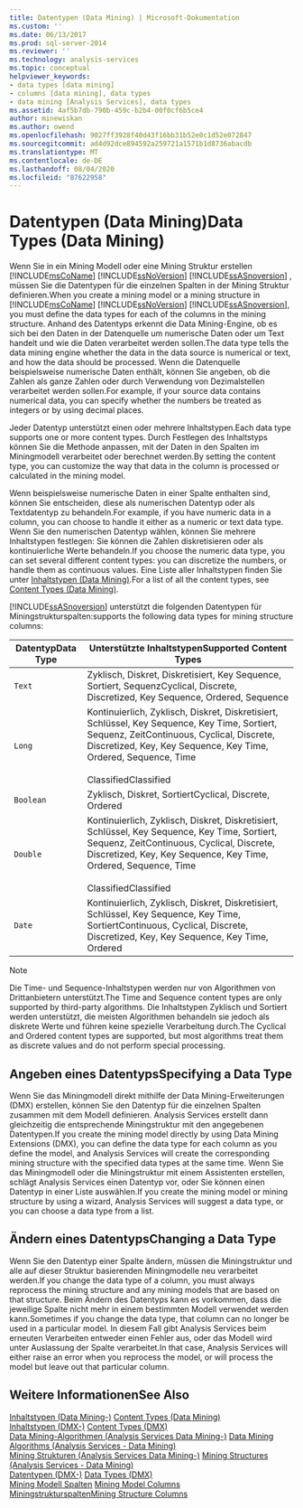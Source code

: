```yaml
---
title: Datentypen (Data Mining) | Microsoft-Dokumentation
ms.custom: ''
ms.date: 06/13/2017
ms.prod: sql-server-2014
ms.reviewer: ''
ms.technology: analysis-services
ms.topic: conceptual
helpviewer_keywords:
- data types [data mining]
- columns [data mining], data types
- data mining [Analysis Services], data types
ms.assetid: 4af5b7db-790b-459c-b2b4-00f0cf6b5ce4
author: minewiskan
ms.author: owend
ms.openlocfilehash: 9027ff3928f40d43f16bb31b52e0c1d52e072847
ms.sourcegitcommit: ad4d92dce894592a259721a1571b1d8736abacdb
ms.translationtype: MT
ms.contentlocale: de-DE
ms.lasthandoff: 08/04/2020
ms.locfileid: "87622958"
---
```

# <a name="data-types-data-mining"></a><span data-ttu-id="6dea6-102">Datentypen (Data Mining)</span><span class="sxs-lookup"><span data-stu-id="6dea6-102">Data Types (Data Mining)</span></span>
  <span data-ttu-id="6dea6-103">Wenn Sie in ein Mining Modell oder eine Mining Struktur erstellen [!INCLUDE[msCoName](../../includes/msconame-md.md)] [!INCLUDE[ssNoVersion](../../includes/ssnoversion-md.md)] [!INCLUDE[ssASnoversion](../../includes/ssasnoversion-md.md)] , müssen Sie die Datentypen für die einzelnen Spalten in der Mining Struktur definieren.</span><span class="sxs-lookup"><span data-stu-id="6dea6-103">When you create a mining model or a mining structure in [!INCLUDE[msCoName](../../includes/msconame-md.md)] [!INCLUDE[ssNoVersion](../../includes/ssnoversion-md.md)] [!INCLUDE[ssASnoversion](../../includes/ssasnoversion-md.md)], you must define the data types for each of the columns in the mining structure.</span></span> <span data-ttu-id="6dea6-104">Anhand des Datentyps erkennt die Data Mining-Engine, ob es sich bei den Daten in der Datenquelle um numerische Daten oder um Text handelt und wie die Daten verarbeitet werden sollen.</span><span class="sxs-lookup"><span data-stu-id="6dea6-104">The data type tells the data mining engine whether the data in the data source is numerical or text, and how the data should be processed.</span></span> <span data-ttu-id="6dea6-105">Wenn die Datenquelle beispielsweise numerische Daten enthält, können Sie angeben, ob die Zahlen als ganze Zahlen oder durch Verwendung von Dezimalstellen verarbeitet werden sollen.</span><span class="sxs-lookup"><span data-stu-id="6dea6-105">For example, if your source data contains numerical data, you can specify whether the numbers be treated as integers or by using decimal places.</span></span>  
  
 <span data-ttu-id="6dea6-106">Jeder Datentyp unterstützt einen oder mehrere Inhaltstypen.</span><span class="sxs-lookup"><span data-stu-id="6dea6-106">Each data type supports one or more content types.</span></span> <span data-ttu-id="6dea6-107">Durch Festlegen des Inhaltstyps können Sie die Methode anpassen, mit der Daten in den Spalten im Miningmodell verarbeitet oder berechnet werden.</span><span class="sxs-lookup"><span data-stu-id="6dea6-107">By setting the content type, you can customize the way that data in the column is processed or calculated in the mining model.</span></span>  
  
 <span data-ttu-id="6dea6-108">Wenn beispielsweise numerische Daten in einer Spalte enthalten sind, können Sie entscheiden, diese als numerischen Datentyp oder als Textdatentyp zu behandeln.</span><span class="sxs-lookup"><span data-stu-id="6dea6-108">For example, if you have numeric data in a column, you can choose to handle it either as a numeric or text data type.</span></span> <span data-ttu-id="6dea6-109">Wenn Sie den numerischen Datentyp wählen, können Sie mehrere Inhaltstypen festlegen: Sie können die Zahlen diskretisieren oder als kontinuierliche Werte behandeln.</span><span class="sxs-lookup"><span data-stu-id="6dea6-109">If you choose the numeric data type, you can set several different content types: you can discretize the numbers, or handle them as continuous values.</span></span> <span data-ttu-id="6dea6-110">Eine Liste aller Inhaltstypen finden Sie unter [Inhaltstypen &#40;Data Mining&#41;](content-types-data-mining.md).</span><span class="sxs-lookup"><span data-stu-id="6dea6-110">For a list of all the content types, see [Content Types &#40;Data Mining&#41;](content-types-data-mining.md).</span></span>  
  
 [!INCLUDE[ssASnoversion](../../includes/ssasnoversion-md.md)] <span data-ttu-id="6dea6-111">unterstützt die folgenden Datentypen für Miningstrukturspalten:</span><span class="sxs-lookup"><span data-stu-id="6dea6-111">supports the following data types for mining structure columns:</span></span>  
  
|<span data-ttu-id="6dea6-112">Datentyp</span><span class="sxs-lookup"><span data-stu-id="6dea6-112">Data Type</span></span>|<span data-ttu-id="6dea6-113">Unterstützte Inhaltstypen</span><span class="sxs-lookup"><span data-stu-id="6dea6-113">Supported Content Types</span></span>|  
|---------------|-----------------------------|  
|`Text`|<span data-ttu-id="6dea6-114">Zyklisch, Diskret, Diskretisiert, Key Sequence, Sortiert, Sequenz</span><span class="sxs-lookup"><span data-stu-id="6dea6-114">Cyclical, Discrete, Discretized, Key Sequence, Ordered, Sequence</span></span>|  
|`Long`|<span data-ttu-id="6dea6-115">Kontinuierlich, Zyklisch, Diskret, Diskretisiert, Schlüssel, Key Sequence, Key Time, Sortiert, Sequenz, Zeit</span><span class="sxs-lookup"><span data-stu-id="6dea6-115">Continuous, Cyclical, Discrete, Discretized, Key, Key Sequence, Key Time, Ordered, Sequence, Time</span></span><br /><br /> <span data-ttu-id="6dea6-116">Classified</span><span class="sxs-lookup"><span data-stu-id="6dea6-116">Classified</span></span>|  
|`Boolean`|<span data-ttu-id="6dea6-117">Zyklisch, Diskret, Sortiert</span><span class="sxs-lookup"><span data-stu-id="6dea6-117">Cyclical, Discrete, Ordered</span></span>|  
|`Double`|<span data-ttu-id="6dea6-118">Kontinuierlich, Zyklisch, Diskret, Diskretisiert, Schlüssel, Key Sequence, Key Time, Sortiert, Sequenz, Zeit</span><span class="sxs-lookup"><span data-stu-id="6dea6-118">Continuous, Cyclical, Discrete, Discretized, Key, Key Sequence, Key Time, Ordered, Sequence, Time</span></span><br /><br /> <span data-ttu-id="6dea6-119">Classified</span><span class="sxs-lookup"><span data-stu-id="6dea6-119">Classified</span></span>|  
|`Date`|<span data-ttu-id="6dea6-120">Kontinuierlich, Zyklisch, Diskret, Diskretisiert, Schlüssel, Key Sequence, Key Time, Sortiert</span><span class="sxs-lookup"><span data-stu-id="6dea6-120">Continuous, Cyclical, Discrete, Discretized, Key, Key Sequence, Key Time, Ordered</span></span>|  
  
> [!NOTE]  
>  <span data-ttu-id="6dea6-121">Die Time- und Sequence-Inhaltstypen werden nur von Algorithmen von Drittanbietern unterstützt.</span><span class="sxs-lookup"><span data-stu-id="6dea6-121">The Time and Sequence content types are only supported by third-party algorithms.</span></span> <span data-ttu-id="6dea6-122">Die Inhaltstypen Zyklisch und Sortiert  werden unterstützt, die meisten Algorithmen behandeln sie jedoch als diskrete Werte und führen keine spezielle Verarbeitung durch.</span><span class="sxs-lookup"><span data-stu-id="6dea6-122">The Cyclical and Ordered content types are supported, but most algorithms treat them as discrete values and do not perform special processing.</span></span>  
  
## <a name="specifying-a-data-type"></a><span data-ttu-id="6dea6-123">Angeben eines Datentyps</span><span class="sxs-lookup"><span data-stu-id="6dea6-123">Specifying a Data Type</span></span>  
 <span data-ttu-id="6dea6-124">Wenn Sie das Miningmodell direkt mithilfe der Data Mining-Erweiterungen (DMX) erstellen, können Sie den Datentyp für die einzelnen Spalten zusammen mit dem Modell definieren. Analysis Services erstellt dann gleichzeitig die entsprechende Miningstruktur mit den angegebenen Datentypen.</span><span class="sxs-lookup"><span data-stu-id="6dea6-124">If you create the mining model directly by using Data Mining Extensions (DMX), you can define the data type for each column as you define the model, and Analysis Services will create the corresponding mining structure with the specified data types at the same time.</span></span> <span data-ttu-id="6dea6-125">Wenn Sie das Miningmodell oder die Miningstruktur mit einem Assistenten erstellen, schlägt Analysis Services einen Datentyp vor, oder Sie können einen Datentyp in einer Liste auswählen.</span><span class="sxs-lookup"><span data-stu-id="6dea6-125">If you create the mining model or mining structure by using a wizard, Analysis Services will suggest a data type, or you can choose a data type from a list.</span></span>  
  
## <a name="changing-a-data-type"></a><span data-ttu-id="6dea6-126">Ändern eines Datentyps</span><span class="sxs-lookup"><span data-stu-id="6dea6-126">Changing a Data Type</span></span>  
 <span data-ttu-id="6dea6-127">Wenn Sie den Datentyp einer Spalte ändern, müssen die Miningstruktur und alle auf dieser Struktur basierenden Miningmodelle neu verarbeitet werden.</span><span class="sxs-lookup"><span data-stu-id="6dea6-127">If you change the data type of a column, you must always reprocess the mining structure and any mining models that are based on that structure.</span></span> <span data-ttu-id="6dea6-128">Beim Ändern des Datentyps kann es vorkommen, dass die jeweilige Spalte nicht mehr in einem bestimmten Modell verwendet werden kann.</span><span class="sxs-lookup"><span data-stu-id="6dea6-128">Sometimes if you change the data type, that column can no longer be used in a particular model.</span></span> <span data-ttu-id="6dea6-129">In diesem Fall gibt Analysis Services beim erneuten Verarbeiten entweder einen Fehler aus, oder das Modell wird unter Auslassung der Spalte verarbeitet.</span><span class="sxs-lookup"><span data-stu-id="6dea6-129">In that case, Analysis Services will either raise an error when you reprocess the model, or will process the model but leave out that particular column.</span></span>  
  
## <a name="see-also"></a><span data-ttu-id="6dea6-130">Weitere Informationen</span><span class="sxs-lookup"><span data-stu-id="6dea6-130">See Also</span></span>  
 <span data-ttu-id="6dea6-131">[Inhaltstypen &#40;Data Mining-&#41;](content-types-data-mining.md) </span><span class="sxs-lookup"><span data-stu-id="6dea6-131">[Content Types &#40;Data Mining&#41;](content-types-data-mining.md) </span></span>  
 <span data-ttu-id="6dea6-132">[Inhaltstypen &#40;DMX-&#41;](/sql/dmx/content-types-dmx) </span><span class="sxs-lookup"><span data-stu-id="6dea6-132">[Content Types &#40;DMX&#41;](/sql/dmx/content-types-dmx) </span></span>  
 <span data-ttu-id="6dea6-133">[Data Mining-Algorithmen &#40;Analysis Services Data Mining-&#41;](data-mining-algorithms-analysis-services-data-mining.md) </span><span class="sxs-lookup"><span data-stu-id="6dea6-133">[Data Mining Algorithms &#40;Analysis Services - Data Mining&#41;](data-mining-algorithms-analysis-services-data-mining.md) </span></span>  
 <span data-ttu-id="6dea6-134">[Mining Strukturen &#40;Analysis Services Data Mining-&#41;](mining-structures-analysis-services-data-mining.md) </span><span class="sxs-lookup"><span data-stu-id="6dea6-134">[Mining Structures &#40;Analysis Services - Data Mining&#41;](mining-structures-analysis-services-data-mining.md) </span></span>  
 <span data-ttu-id="6dea6-135">[Datentypen &#40;DMX-&#41;](/sql/dmx/data-types-dmx) </span><span class="sxs-lookup"><span data-stu-id="6dea6-135">[Data Types &#40;DMX&#41;](/sql/dmx/data-types-dmx) </span></span>  
 <span data-ttu-id="6dea6-136">[Mining Modell Spalten](mining-model-columns.md) </span><span class="sxs-lookup"><span data-stu-id="6dea6-136">[Mining Model Columns](mining-model-columns.md) </span></span>  
 [<span data-ttu-id="6dea6-137">Miningstrukturspalten</span><span class="sxs-lookup"><span data-stu-id="6dea6-137">Mining Structure Columns</span></span>](mining-structure-columns.md)  
  
  
